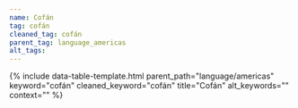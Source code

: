 ```yaml
---
name: Cofán
tag: cofán
cleaned_tag: cofán
parent_tag: language_americas
alt_tags: 
---
```


{% include data-table-template.html 
  parent_path="language/americas" 
  keyword="cofán" 
  cleaned_keyword="cofán" 
  title="Cofán"
  alt_keywords=""
  context=""
%}

